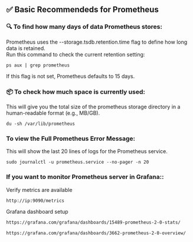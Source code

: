 ## ✅ Basic Recommendeds for Prometheus

### 🔍 To find how many days of data Prometheus stores: 
Prometheus uses the --storage.tsdb.retention.time flag to define how long data is retained.  
Run this command to check the current retention setting:
```
ps aux | grep prometheus
```
If this flag is not set, Prometheus defaults to 15 days.
### 📦 To check how much space is currently used:
This will give you the total size of the prometheus storage directory in a human-readable format (e.g., MB/GB).
```
du -sh /var/lib/prometheus
```

### To view the Full Prometheus Error Message:
This will show the last 20 lines of logs for the Prometheus service.
```
sudo journalctl -u prometheus.service --no-pager -n 20
```

### If you want to monitor Prometheus server in Grafana::
Verify metrics are available
```sh
http://ip:9090/metrics
```

Grafana dashboard setup
```sh
https://grafana.com/grafana/dashboards/15489-prometheus-2-0-stats/
```
```sh
https://grafana.com/grafana/dashboards/3662-prometheus-2-0-overview/
```
